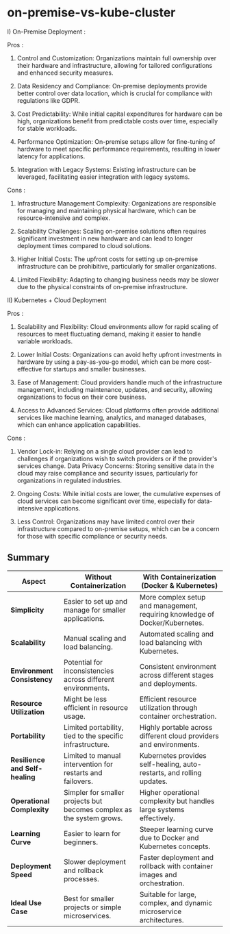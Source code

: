 # on-premise-vs-kube-cluster

I) On-Premise Deployment :

Pros :

1) Control and Customization: Organizations maintain full ownership over their hardware and infrastructure, allowing for tailored configurations and enhanced security measures.

2) Data Residency and Compliance: On-premise deployments provide better control over data location, which is crucial for compliance with regulations like GDPR.

3) Cost Predictability: While initial capital expenditures for hardware can be high, organizations benefit from predictable costs over time, especially for stable workloads.

4) Performance Optimization: On-premise setups allow for fine-tuning of hardware to meet specific performance requirements, resulting in lower latency for applications.

5) Integration with Legacy Systems: Existing infrastructure can be leveraged, facilitating easier integration with legacy systems.

Cons :

1) Infrastructure Management Complexity: Organizations are responsible for managing and maintaining physical hardware, which can be resource-intensive and complex.

2) Scalability Challenges: Scaling on-premise solutions often requires significant investment in new hardware and can lead to longer deployment times compared to cloud solutions.

3) Higher Initial Costs: The upfront costs for setting up on-premise infrastructure can be prohibitive, particularly for smaller organizations.

4) Limited Flexibility: Adapting to changing business needs may be slower due to the physical constraints of on-premise infrastructure.

II) Kubernetes + Cloud Deployment

Pros :

1) Scalability and Flexibility: Cloud environments allow for rapid scaling of resources to meet fluctuating demand, making it easier to handle variable workloads.

2) Lower Initial Costs: Organizations can avoid hefty upfront investments in hardware by using a pay-as-you-go model, which can be more cost-effective for startups and smaller businesses.

3) Ease of Management: Cloud providers handle much of the infrastructure management, including maintenance, updates, and security, allowing organizations to focus on their core business.

4) Access to Advanced Services: Cloud platforms often provide additional services like machine learning, analytics, and managed databases, which can enhance application capabilities.

Cons :

1) Vendor Lock-in: Relying on a single cloud provider can lead to challenges if organizations wish to switch providers or if the provider's services change.
Data Privacy Concerns: Storing sensitive data in the cloud may raise compliance and security issues, particularly for organizations in regulated industries.

2) Ongoing Costs: While initial costs are lower, the cumulative expenses of cloud services can become significant over time, especially for data-intensive applications.

3) Less Control: Organizations may have limited control over their infrastructure compared to on-premise setups, which can be a concern for those with specific compliance or security needs.


## Summary 

| **Aspect**                         | **Without Containerization**                                           | **With Containerization (Docker & Kubernetes)**                        |
|-------------------------------------|------------------------------------------------------------------------|------------------------------------------------------------------------|
| **Simplicity**                      | Easier to set up and manage for smaller applications.                  | More complex setup and management, requiring knowledge of Docker/Kubernetes. |
| **Scalability**                     | Manual scaling and load balancing.                                     | Automated scaling and load balancing with Kubernetes.                  |
| **Environment Consistency**         | Potential for inconsistencies across different environments.           | Consistent environment across different stages and deployments.        |
| **Resource Utilization**            | Might be less efficient in resource usage.                             | Efficient resource utilization through container orchestration.        |
| **Portability**                     | Limited portability, tied to the specific infrastructure.              | Highly portable across different cloud providers and environments.     |
| **Resilience and Self-healing**     | Limited to manual intervention for restarts and failovers.             | Kubernetes provides self-healing, auto-restarts, and rolling updates.  |
| **Operational Complexity**          | Simpler for smaller projects but becomes complex as the system grows.  | Higher operational complexity but handles large systems effectively.   |
| **Learning Curve**                  | Easier to learn for beginners.                                         | Steeper learning curve due to Docker and Kubernetes concepts.          |
| **Deployment Speed**                | Slower deployment and rollback processes.                              | Faster deployment and rollback with container images and orchestration.|
| **Ideal Use Case**                  | Best for smaller projects or simple microservices.                     | Suitable for large, complex, and dynamic microservice architectures.   |

